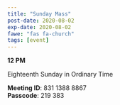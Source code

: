```yaml
---
title: "Sunday Mass"
post-date: 2020-08-02
exp-date: 2020-08-02
fawe: "fas fa-church"
tags: [event]
---
```

**12 PM**

Eighteenth Sunday in Ordinary Time

<p class="text-danger"><b>Meeting ID</b>: 831 1388 8867
<br>
<b>Passcode</b>: 219 383
</p>
